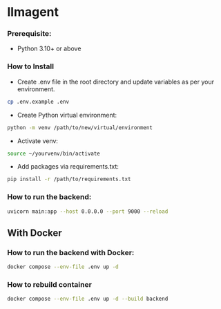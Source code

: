 # llmagent

### Prerequisite:
- Python 3.10+ or above

### How to Install

- Create .env file in the root directory and update variables as per your environment.
```bash
cp .env.example .env
```

- Create Python virtual environment: 
```bash
python -m venv /path/to/new/virtual/environment
```

- Activate venv: 
```bash
source ~/yourvenv/bin/activate
```

- Add packages via requirements.txt: 
```bash
pip install -r /path/to/requirements.txt
```

### How to run the backend:

```bash
uvicorn main:app --host 0.0.0.0 --port 9000 --reload
```

## With Docker

### How to run the backend with Docker:

```bash
docker compose --env-file .env up -d
```

### How to rebuild container

```bash
docker compose --env-file .env up -d --build backend
```